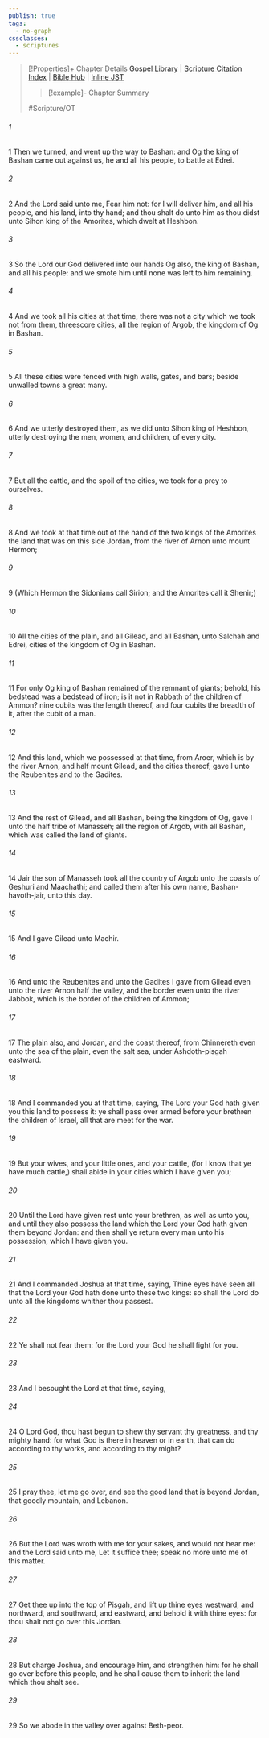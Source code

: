 ```yaml
---
publish: true
tags:
  - no-graph
cssclasses:
  - scriptures
---
```

>[!Properties]+ Chapter Details
>[Gospel Library](https://churchofjesuschrist.org/study/scriptures/ot/deut/3?lang=eng)    |    [Scripture Citation Index](https://scriptures.byu.edu/#06903::c06903)    |    [Bible Hub](https://biblehub.com/deuteronomy/3.htm)    |    [Inline JST](https://scripturetoolbox.com/html/ic/Deuteronomy/3.html)
>>[!example]- Chapter Summary
>> 
> 
>
>#Scripture/OT
###### 1
1 Then we turned, and went up the way to Bashan: and Og the king of Bashan came out against us, he and all his people, to battle at Edrei.
###### 2
2 And the Lord said unto me, Fear him not: for I will deliver him, and all his people, and his land, into thy hand; and thou shalt do unto him as thou didst unto Sihon king of the Amorites, which dwelt at Heshbon.
###### 3
3 So the Lord our God delivered into our hands Og also, the king of Bashan, and all his people: and we smote him until none was left to him remaining.
###### 4
4 And we took all his cities at that time, there was not a city which we took not from them, threescore cities, all the region of Argob, the kingdom of Og in Bashan.
###### 5
5 All these cities were fenced with high walls, gates, and bars; beside unwalled towns a great many.
###### 6
6 And we utterly destroyed them, as we did unto Sihon king of Heshbon, utterly destroying the men, women, and children, of every city.
###### 7
7 But all the cattle, and the spoil of the cities, we took for a prey to ourselves.
###### 8
8 And we took at that time out of the hand of the two kings of the Amorites the land that was on this side Jordan, from the river of Arnon unto mount Hermon;
###### 9
9 (Which Hermon the Sidonians call Sirion; and the Amorites call it Shenir;)
###### 10
10 All the cities of the plain, and all Gilead, and all Bashan, unto Salchah and Edrei, cities of the kingdom of Og in Bashan.
###### 11
11 For only Og king of Bashan remained of the remnant of giants; behold, his bedstead was a bedstead of iron; is it not in Rabbath of the children of Ammon? nine cubits was the length thereof, and four cubits the breadth of it, after the cubit of a man.
###### 12
12 And this land, which we possessed at that time, from Aroer, which is by the river Arnon, and half mount Gilead, and the cities thereof, gave I unto the Reubenites and to the Gadites.
###### 13
13 And the rest of Gilead, and all Bashan, being the kingdom of Og, gave I unto the half tribe of Manasseh; all the region of Argob, with all Bashan, which was called the land of giants.
###### 14
14 Jair the son of Manasseh took all the country of Argob unto the coasts of Geshuri and Maachathi; and called them after his own name, Bashan-havoth-jair, unto this day.
###### 15
15 And I gave Gilead unto Machir.
###### 16
16 And unto the Reubenites and unto the Gadites I gave from Gilead even unto the river Arnon half the valley, and the border even unto the river Jabbok, which is the border of the children of Ammon;
###### 17
17 The plain also, and Jordan, and the coast thereof, from Chinnereth even unto the sea of the plain, even the salt sea, under Ashdoth-pisgah eastward.
###### 18
18 And I commanded you at that time, saying, The Lord your God hath given you this land to possess it: ye shall pass over armed before your brethren the children of Israel, all that are meet for the war.
###### 19
19 But your wives, and your little ones, and your cattle, (for I know that ye have much cattle,) shall abide in your cities which I have given you;
###### 20
20 Until the Lord have given rest unto your brethren, as well as unto you, and until they also possess the land which the Lord your God hath given them beyond Jordan: and then shall ye return every man unto his possession, which I have given you.
###### 21
21 And I commanded Joshua at that time, saying, Thine eyes have seen all that the Lord your God hath done unto these two kings: so shall the Lord do unto all the kingdoms whither thou passest.
###### 22
22 Ye shall not fear them: for the Lord your God he shall fight for you.
###### 23
23 And I besought the Lord at that time, saying,
###### 24
24 O Lord God, thou hast begun to shew thy servant thy greatness, and thy mighty hand: for what God is there in heaven or in earth, that can do according to thy works, and according to thy might?
###### 25
25 I pray thee, let me go over, and see the good land that is beyond Jordan, that goodly mountain, and Lebanon.
###### 26
26 But the Lord was wroth with me for your sakes, and would not hear me: and the Lord said unto me, Let it suffice thee; speak no more unto me of this matter.
###### 27
27 Get thee up into the top of Pisgah, and lift up thine eyes westward, and northward, and southward, and eastward, and behold it with thine eyes: for thou shalt not go over this Jordan.
###### 28
28 But charge Joshua, and encourage him, and strengthen him: for he shall go over before this people, and he shall cause them to inherit the land which thou shalt see.
###### 29
29 So we abode in the valley over against Beth-peor.
